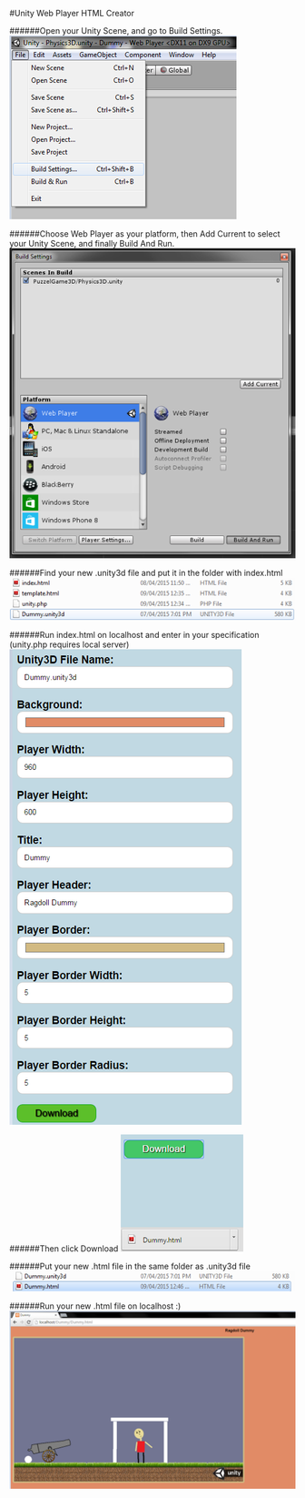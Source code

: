 #Unity Web Player HTML Creator

######Open your Unity Scene, and go to Build Settings.
![Alt text](https://github.com/InderPabla/Projects/blob/master/Unity%20Web%20Player%20HTML%20Creator/Images/1.PNG "Optional Title"
)

######Choose Web Player as your platform, then Add Current to select your Unity Scene, and finally Build And Run.
![Alt text](https://github.com/InderPabla/Projects/blob/master/Unity%20Web%20Player%20HTML%20Creator/Images/2.PNG "Optional Title"
)

######Find your new .unity3d file and put it in the folder with index.html
![Alt text](https://github.com/InderPabla/Projects/blob/master/Unity%20Web%20Player%20HTML%20Creator/Images/3.PNG "Optional Title"
)

######Run index.html on localhost and enter in your specification (unity.php requires local server)
![Alt text](https://github.com/InderPabla/Projects/blob/master/Unity%20Web%20Player%20HTML%20Creator/Images/4.PNG "Optional Title"
)

######Then click Download
![Alt text](https://github.com/InderPabla/Projects/blob/master/Unity%20Web%20Player%20HTML%20Creator/Images/5.PNG "Optional Title"
)

######Put your new .html file in the same folder as .unity3d file 
![Alt text](https://github.com/InderPabla/Projects/blob/master/Unity%20Web%20Player%20HTML%20Creator/Images/6.PNG "Optional Title"
)

######Run your new .html file on localhost :)
![Alt text](https://github.com/InderPabla/Projects/blob/master/Unity%20Web%20Player%20HTML%20Creator/Images/7.PNG "Optional Title"
)

